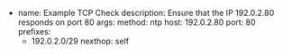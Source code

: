   - name: Example TCP Check
    description: Ensure that the IP 192.0.2.80 responds on port 80
    args:
      method: ntp
      host: 192.0.2.80
      port: 80
    prefixes:
      - 192.0.2.0/29
    nexthop: self
